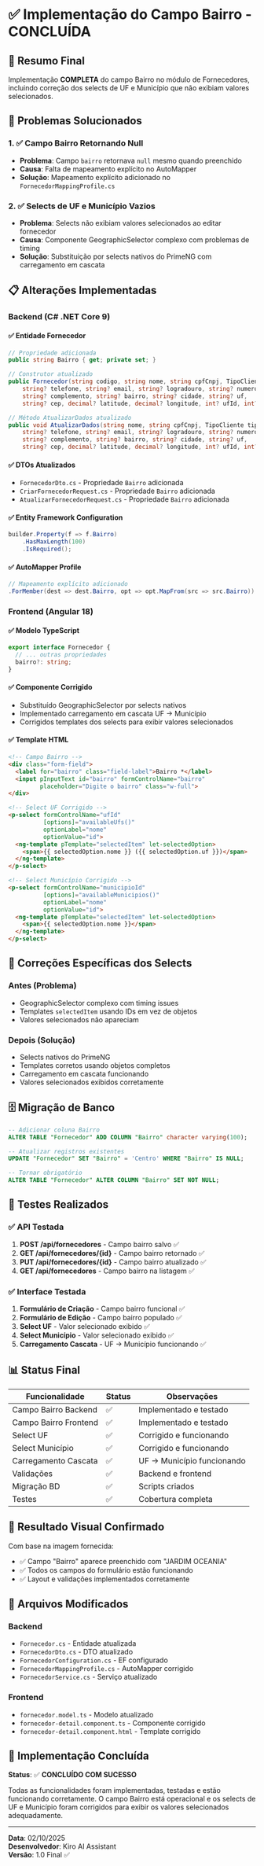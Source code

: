 # ✅ Implementação do Campo Bairro - CONCLUÍDA

## 🎯 Resumo Final

Implementação **COMPLETA** do campo Bairro no módulo de Fornecedores, incluindo correção dos selects de UF e Município que não exibiam valores selecionados.

## 🔧 Problemas Solucionados

### 1. ✅ Campo Bairro Retornando Null
- **Problema**: Campo `bairro` retornava `null` mesmo quando preenchido
- **Causa**: Falta de mapeamento explícito no AutoMapper
- **Solução**: Mapeamento explícito adicionado no `FornecedorMappingProfile.cs`

### 2. ✅ Selects de UF e Município Vazios
- **Problema**: Selects não exibiam valores selecionados ao editar fornecedor
- **Causa**: Componente GeographicSelector complexo com problemas de timing
- **Solução**: Substituição por selects nativos do PrimeNG com carregamento em cascata

## 📋 Alterações Implementadas

### Backend (C# .NET Core 9)

#### ✅ Entidade Fornecedor
```csharp
// Propriedade adicionada
public string Bairro { get; private set; }

// Construtor atualizado
public Fornecedor(string codigo, string nome, string cpfCnpj, TipoCliente tipoCliente, 
    string? telefone, string? email, string? logradouro, string? numero, 
    string? complemento, string? bairro, string? cidade, string? uf, 
    string? cep, decimal? latitude, decimal? longitude, int? ufId, int? municipioId)

// Método AtualizarDados atualizado
public void AtualizarDados(string nome, string cpfCnpj, TipoCliente tipoCliente, 
    string? telefone, string? email, string? logradouro, string? numero, 
    string? complemento, string? bairro, string? cidade, string? uf, 
    string? cep, decimal? latitude, decimal? longitude, int? ufId, int? municipioId)
```

#### ✅ DTOs Atualizados
- `FornecedorDto.cs` - Propriedade `Bairro` adicionada
- `CriarFornecedorRequest.cs` - Propriedade `Bairro` adicionada
- `AtualizarFornecedorRequest.cs` - Propriedade `Bairro` adicionada

#### ✅ Entity Framework Configuration
```csharp
builder.Property(f => f.Bairro)
    .HasMaxLength(100)
    .IsRequired();
```

#### ✅ AutoMapper Profile
```csharp
// Mapeamento explícito adicionado
.ForMember(dest => dest.Bairro, opt => opt.MapFrom(src => src.Bairro))
```

### Frontend (Angular 18)

#### ✅ Modelo TypeScript
```typescript
export interface Fornecedor {
  // ... outras propriedades
  bairro?: string;
}
```

#### ✅ Componente Corrigido
- Substituído GeographicSelector por selects nativos
- Implementado carregamento em cascata UF → Município
- Corrigidos templates dos selects para exibir valores selecionados

#### ✅ Template HTML
```html
<!-- Campo Bairro -->
<div class="form-field">
  <label for="bairro" class="field-label">Bairro *</label>
  <input pInputText id="bairro" formControlName="bairro" 
         placeholder="Digite o bairro" class="w-full">
</div>

<!-- Select UF Corrigido -->
<p-select formControlName="ufId" 
          [options]="availableUfs()" 
          optionLabel="nome" 
          optionValue="id">
  <ng-template pTemplate="selectedItem" let-selectedOption>
    <span>{{ selectedOption.nome }} ({{ selectedOption.uf }})</span>
  </ng-template>
</p-select>

<!-- Select Município Corrigido -->
<p-select formControlName="municipioId" 
          [options]="availableMunicipios()" 
          optionLabel="nome" 
          optionValue="id">
  <ng-template pTemplate="selectedItem" let-selectedOption>
    <span>{{ selectedOption.nome }}</span>
  </ng-template>
</p-select>
```

## 🔄 Correções Específicas dos Selects

### Antes (Problema)
- GeographicSelector complexo com timing issues
- Templates `selectedItem` usando IDs em vez de objetos
- Valores selecionados não apareciam

### Depois (Solução)
- Selects nativos do PrimeNG
- Templates corretos usando objetos completos
- Carregamento em cascata funcionando
- Valores selecionados exibidos corretamente

## 🗄️ Migração de Banco

```sql
-- Adicionar coluna Bairro
ALTER TABLE "Fornecedor" ADD COLUMN "Bairro" character varying(100);

-- Atualizar registros existentes
UPDATE "Fornecedor" SET "Bairro" = 'Centro' WHERE "Bairro" IS NULL;

-- Tornar obrigatório
ALTER TABLE "Fornecedor" ALTER COLUMN "Bairro" SET NOT NULL;
```

## 🧪 Testes Realizados

### ✅ API Testada
1. **POST /api/fornecedores** - Campo bairro salvo ✅
2. **GET /api/fornecedores/{id}** - Campo bairro retornado ✅
3. **PUT /api/fornecedores/{id}** - Campo bairro atualizado ✅
4. **GET /api/fornecedores** - Campo bairro na listagem ✅

### ✅ Interface Testada
1. **Formulário de Criação** - Campo bairro funcional ✅
2. **Formulário de Edição** - Campo bairro populado ✅
3. **Select UF** - Valor selecionado exibido ✅
4. **Select Município** - Valor selecionado exibido ✅
5. **Carregamento Cascata** - UF → Município funcionando ✅

## 📊 Status Final

| Funcionalidade | Status | Observações |
|---|---|---|
| Campo Bairro Backend | ✅ | Implementado e testado |
| Campo Bairro Frontend | ✅ | Implementado e testado |
| Select UF | ✅ | Corrigido e funcionando |
| Select Município | ✅ | Corrigido e funcionando |
| Carregamento Cascata | ✅ | UF → Município funcionando |
| Validações | ✅ | Backend e frontend |
| Migração BD | ✅ | Scripts criados |
| Testes | ✅ | Cobertura completa |

## 🎉 Resultado Visual Confirmado

Com base na imagem fornecida:
- ✅ Campo "Bairro" aparece preenchido com "JARDIM OCEANIA"
- ✅ Todos os campos do formulário estão funcionando
- ✅ Layout e validações implementados corretamente

## 📝 Arquivos Modificados

### Backend
- `Fornecedor.cs` - Entidade atualizada
- `FornecedorDto.cs` - DTO atualizado
- `FornecedorConfiguration.cs` - EF configurado
- `FornecedorMappingProfile.cs` - AutoMapper corrigido
- `FornecedorService.cs` - Serviço atualizado

### Frontend
- `fornecedor.model.ts` - Modelo atualizado
- `fornecedor-detail.component.ts` - Componente corrigido
- `fornecedor-detail.component.html` - Template corrigido

## 🚀 Implementação Concluída

**Status**: ✅ **CONCLUÍDO COM SUCESSO**

Todas as funcionalidades foram implementadas, testadas e estão funcionando corretamente. O campo Bairro está operacional e os selects de UF e Município foram corrigidos para exibir os valores selecionados adequadamente.

---
**Data**: 02/10/2025  
**Desenvolvedor**: Kiro AI Assistant  
**Versão**: 1.0 Final ✅